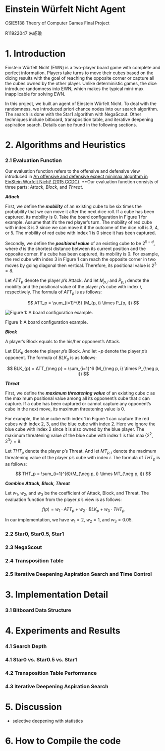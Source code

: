 # Einstein Würfelt Nicht Agent

CSIE5138 Theory of Computer Games Final Project

R11922047 朱紹瑜

# 1. Introduction

Einstein Würfelt Nicht (EWN) is a two-player board game with complete and perfect information. Players take turns to move their cubes based on the dicing results with the goal of reaching the opposite corner or capture all the cubes owned by the other player. Unlike deterministic games, the dice introduce randomness into EWN, which makes the typical mini-max inapplicable for solving EWN.

In this project, we built an agent of Einstein Würfelt Nicht. To deal with the randomness, we introduced priori chance nodes into our search algorithm. The search is done with the Star1 algorithm with NegaScout. Other techniques include bitboard, transposition table, and iterative deepening aspiration search. Details can be found in the following sections.

# 2. Algorithms and Heuristics

### 2.1 Evaluation Function

Our evaluation function refers to the offensive and defensive view introduced in [An offensive and defensive expect minimax algorithm in EinStein Würfelt Nicht! (2015 CCDC)](https://ieeexplore.ieee.org/document/7161846). **Our evaluation function consists of three parts: *Attack*, *Block*, and *Threat*.

***Attack***

First, we define the ***mobility*** of an existing cube to be six times the probability that we can move it after the next dice roll. If a cube has been captured, its mobility is $0$. Take the board configuration in Figure 1 for example. Assume that it’s the red player’s turn. The mobility of red cube with index 3 is $3$ since we can move it if the outcome of the dice roll is $3$, $4$, or $5$. The mobility of red cube with index 1 is $0$ since it has been captured.

Secondly, we define the ***positional value*** of an existing cube to be $2^{5-d}$, where $d$ is the shortest distance between its current position and the opposite corner. If a cube has been captured, its mobility is $0$. For example, the red cube with index 3 in Figure 1 can reach the opposite corner in two moves by going diagonal then vertical. Therefore, its positional value is $2^3 = 8$.

Let $ATT_p$ denote the player $p$’s Attack. And let $M_{p, i}$ and $P_{p, i}$ denote the mobility and the positional value of the player $p$’s cube with index $i$, respectively. The formula of $ATT_p$ is as follows:

$$
ATT_p = \sum_{i=1}^{6} (M_{p, i} \times P_{p, i})
$$

![Figure 1: A board configuration example.](https://i.imgur.com/jlC9kBy.png)

Figure 1: A board configuration example.

***Block***

A player’s Block equals to the his/her opponent’s Attack.

Let $BLK_p$ denote the player $p$’s Block. And let $\neg p$ denote the player $p$’s opponent. The formula of $BLK_p$ is as follows:

$$
BLK_{p} = ATT_{\neg p} = \sum_{i=1}^6 (M_{\neg p, i} \times P_{\neg p, i})
$$

***Threat***

First, we define the ***maximum threatening value*** of an existing cube $c$ as the maximum positional value among all its opponent’s cube that $c$ can capture. If a cube has been captured or cannot capture any opponent’s cube in the next move, its maximum threatening value is 0.

For example, the blue cube with index 1 in Figure 1 can capture the red cubes with index 2, 3, and the blue cube with index 2. Here we ignore the blue cube with index 2 since it is also owned by the blue player. The maximum threatening value of the blue cube with index 1 is this $\max\{2^2, 2^3\} = 8$.

Let $THT_p$ denote the player $p$’s Threat. And let $MT_{p, i}$ denote the maximum threatening value of the player $p$’s cube with index $i$. The formula of $THT_p$ is as follows:

$$
THT_p = \sum_{i=1}^{6}(M_{\neg p, i} \times MT_{\neg p, i})
$$

***Combine Attack, Block, Threat***

Let $w_1$, $w_2$, and $w_3$ be the coefficient of Attack, Block, and Threat. The evaluation function from the player $p$’s view is as follows:

$$
f(p) = w_1 \cdot ATT_p + w_2 \cdot BLK_p + w_3 \cdot THT_p
$$

In our implementation, we have $w_1 = 2$, $w_2 = 1$, and $w_3 = 0.05$.

### 2.2 Star0, Star0.5, Star1

### 2.3 NegaScout

### 2.4 Transposition Table

### 2.5 Iterative Deepening Aspiration Search and Time Control

# 3. Implementation Detail

### 3.1 Bitboard Data Structure

# 4. Experiments and Results

### 4.1 Search Depth

### 4.1 Star0 vs. Star0.5 vs. Star1

### 4.2 Transposition Table Performance

### 4.3 Iterative Deepening Aspiration Search

# 5. Discussion

- selective deepening with statistics

# 6. How to Compile the code